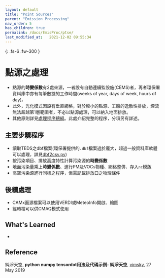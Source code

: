 ```yaml
---
layout: default
title: "Point Sources"
parent: "Emission Processing"
nav_order: 5
has_children: true
permalink: /docs/EmisProc/ptse/
last_modified_at:   2021-12-02 09:55:34
---
```


{: .fs-6 .fw-300 }

# 點源之處理
- 點源的**時變係數**有2處來源，一者設有自動連續監設施(CEMS)者，再者環保署資料庫中亦有每筆數據的工作時間(weeks of year, days of week, hours of day)。
- 此外，光化模式因設有垂直網格，對於較小的點源、工廠的逸散性排放，煙流無法超越第1層範圍者，不必以點源處理，可以納入地面排放。
- 其他原則詳見[處理程序總綱](https://sinotec2.github.io/jtd/docs/EmsProc/#處理程序總綱)。此處介紹完整的程序，分項另有詳述。

## 主要步驟程序
- 讀取TEDS之dbf檔案(環保署提供的`.dbf`檔案過於龐大，超過一般資料庫軟體可以處理，詳見[dbf2csv.py](https://sinotec2.github.io/jtd/docs/EmisProc/dbf2csv.py/))
- 按污染項目、排放高度特性計算污染源的**時變係數**
- 地面污染量乘上**時變係數**、進行PM及VOCs物種、網格整併、存入`nc`模版
- 高空污染源進行同樣之程序，但需記載排放口之物理條件

## 後續處理
- CAMx面源檔案可以使用VERDI或MeteoInfo開啟、繪圖
- 經轉檔可以供CMAQ模式使用

## What's Learned
- 

## Reference
純淨天空, **python numpy tensordot用法及代碼示例- 純淨天空**, [vimsky](https://vimsky.com/zh-tw/examples/usage/python-numpy.tensordot.html), 27 May 2019